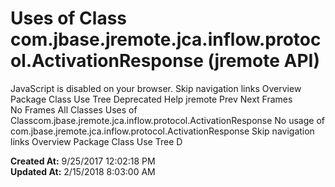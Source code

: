 # Uses of Class com.jbase.jremote.jca.inflow.protocol.ActivationResponse (jremote   API)

JavaScript is disabled on your browser. Skip navigation links Overview Package Class Use Tree Deprecated Help jremote Prev Next Frames No Frames All Classes Uses of Classcom.jbase.jremote.jca.inflow.protocol.ActivationResponse No usage of com.jbase.jremote.jca.inflow.protocol.ActivationResponse Skip navigation links Overview Package Class Use Tree D  

**Created At:** 9/25/2017 12:02:18 PM  
**Updated At:** 2/15/2018 8:03:00 AM  

